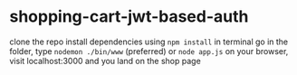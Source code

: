 # shopping-cart-jwt-based-auth

clone the repo
install dependencies using ```npm install```
in terminal go in the folder, type ```nodemon ./bin/www``` (preferred) or ```node app.js```
on your browser, visit localhost:3000
and you land on the shop page

